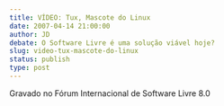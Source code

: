 ```yaml
---
title: VÍDEO: Tux, Mascote do Linux
date: 2007-04-14 21:00:00
author: JD
debate: O Software Livre é uma solução viável hoje?
slug: video-tux-mascote-do-linux
status: publish 
type: post
---
```


  

Gravado no Fórum Internacional de Software Livre 8.0
